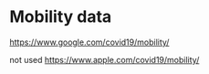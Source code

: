 # Mobility data

https://www.google.com/covid19/mobility/

not used
https://www.apple.com/covid19/mobility/
